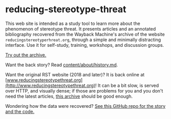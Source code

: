 # reducing-stereotype-threat

This web site is intended as a study tool to learn more about the phenomenon of stereotype threat. It presents articles and an annotated bibliography recovered from the Wayback Machine's archive of the website `reducingstereotyperhreat.org`, through a simple and minimally distracting interface. Use it for self-study, training, workshops, and discussion groups.

[Try out the archive.](https://garcias.github.io/reducing-stereotype-threat)

Want the back story? Read [content/about/history.md](content/about/history/md).

Want the original RST website (2018 and later)? It is back online at [www.reducingstereotypethreat.org](http://www.reducingstereotypethreat.org)! It can be a bit slow, is served over HTTP, and visually dense; if those are problems for you and you don't need the latest articles, [this archive](https://garcias.github.io/reducing-stereotype-threat) should be good enough. 

Wondering how the data were recovered? [See this GitHub repo for the story and the code.](https://github.com/garcias/rst-archive)
